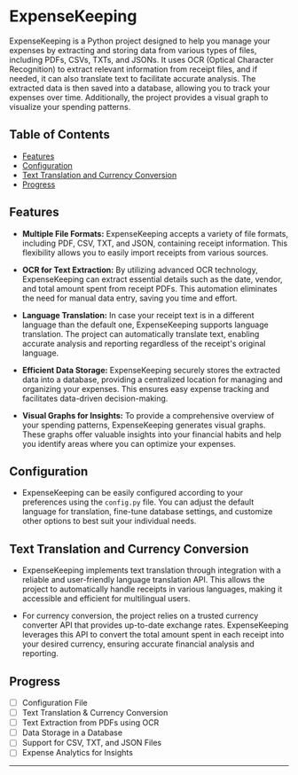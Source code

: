 # ExpenseKeeping

ExpenseKeeping is a Python project designed to help you manage your expenses by extracting and storing data from various types of files, including PDFs, CSVs, TXTs, and JSONs. It uses OCR (Optical Character Recognition) to extract relevant information from receipt files, and if needed, it can also translate text to facilitate accurate analysis. The extracted data is then saved into a database, allowing you to track your expenses over time. Additionally, the project provides a visual graph to visualize your spending patterns.

## Table of Contents
- [Features](#features)
- [Configuration](#configuration)
- [Text Translation and Currency Conversion](#text-translation-and-currency-conversion)
- [Progress](#progress)

## Features

- **Multiple File Formats:** ExpenseKeeping accepts a variety of file formats, including PDF, CSV, TXT, and JSON, containing receipt information. This flexibility allows you to easily import receipts from various sources.

- **OCR for Text Extraction:** By utilizing advanced OCR technology, ExpenseKeeping can extract essential details such as the date, vendor, and total amount spent from receipt PDFs. This automation eliminates the need for manual data entry, saving you time and effort.

- **Language Translation:** In case your receipt text is in a different language than the default one, ExpenseKeeping supports language translation. The project can automatically translate text, enabling accurate analysis and reporting regardless of the receipt's original language.

- **Efficient Data Storage:** ExpenseKeeping securely stores the extracted data into a database, providing a centralized location for managing and organizing your expenses. This ensures easy expense tracking and facilitates data-driven decision-making.

- **Visual Graphs for Insights:** To provide a comprehensive overview of your spending patterns, ExpenseKeeping generates visual graphs. These graphs offer valuable insights into your financial habits and help you identify areas where you can optimize your expenses.

## Configuration

- ExpenseKeeping can be easily configured according to your preferences using the `config.py` file. You can adjust the default language for translation, fine-tune database settings, and customize other options to best suit your individual needs.

## Text Translation and Currency Conversion

- ExpenseKeeping implements text translation through integration with a reliable and user-friendly language translation API. This allows the project to automatically handle receipts in various languages, making it accessible and efficient for multilingual users.

- For currency conversion, the project relies on a trusted currency converter API that provides up-to-date exchange rates. ExpenseKeeping leverages this API to convert the total amount spent in each receipt into your desired currency, ensuring accurate financial analysis and reporting.

## Progress
- [ ] Configuration File
- [ ] Text Translation & Currency Conversion
- [ ] Text Extraction from PDFs using OCR
- [ ] Data Storage in a Database
- [ ] Support for CSV, TXT, and JSON Files
- [ ] Expense Analytics for Insights
---
